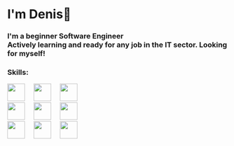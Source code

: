 <h1 align="left">I'm Denis💋</h1>

###

<h3 align="left">I'm a beginner Software Engineer
<br>
Actively learning and ready for any job in the IT sector. Looking for myself!</h3>

### Skills:

<div class="web" align="left">
  <img src="https://img.icons8.com/?size=100&id=PXTY4q2Sq2lG&format=png&color=000000" height="40" />
  <img width="12" />
  <img src="https://img.icons8.com/?size=100&id=78108&format=png&color=000000" 
  height="40" />
  <img width="12" />
  <img src="https://img.icons8.com/?size=100&id=21278&format=png&color=000000"
  height="40"  />
  <img width="12" />
</div>

<div class="lang" align="left">
  <img src="https://img.icons8.com/?size=100&id=TpULddJc4gTh&format=png&color=000000" height="40" />
  <img width="12" />
  <img src="https://img.icons8.com/?size=100&id=shQTXiDQiQVR&format=png&color=000000" 
  height="40" />
  <img width="12" />
  <img src="https://img.icons8.com/?size=100&id=mhwmyz1eu7T5&format=png&color=000000"
  height="40"  />
  <img width="12" />
</div>

<div class="editors" align="left">
  <img src="https://img.icons8.com/?size=100&id=zfHRZ6i1Wg0U&format=png&color=000000" height="40" />
  <img width="12" />
  <img src="https://img.icons8.com/?size=100&id=13677&format=png&color=000000" 
  height="40" />
  <img width="12" />
  <img src="https://img.icons8.com/?size=100&id=65231&format=png&color=000000"
  height="40"  />
  <img width="12" />
</div>